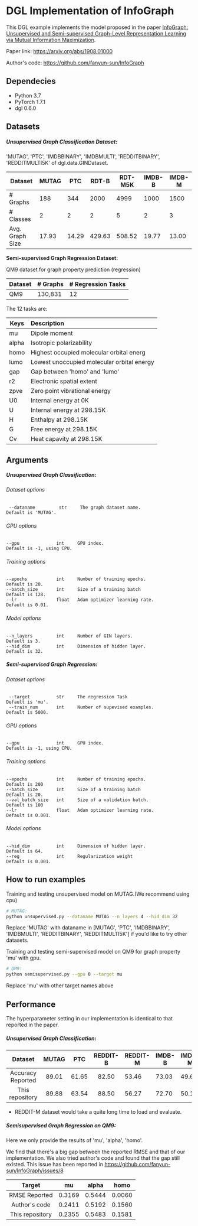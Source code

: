 # DGL Implementation of InfoGraph
This DGL example implements the model proposed in the paper [InfoGraph: Unsupervised and Semi-supervised Graph-Level Representation Learning via Mutual Information Maximization](https://arxiv.org/abs/1908.01000).

Paper link: https://arxiv.org/abs/1908.01000

Author's code: https://github.com/fanyun-sun/InfoGraph

## Dependecies

- Python 3.7
- PyTorch 1.7.1
- dgl 0.6.0

## Datasets

##### Unsupervised Graph Classification Dataset:

 'MUTAG', 'PTC', 'IMDBBINARY', 'IMDBMULTI', 'REDDITBINARY', 'REDDITMULTI5K' of dgl.data.GINDataset.

| Dataset         | MUTAG | PTC   | RDT-B  | RDT-M5K | IMDB-B | IMDB-M |
| --------------- | ----- | ----- | ------ | ------- | ------ | ------ |
| # Graphs        | 188   | 344   | 2000   | 4999    | 1000   | 1500   |
| # Classes       | 2     | 2     | 2      | 5       | 2      | 3      |
| Avg. Graph Size | 17.93 | 14.29 | 429.63 | 508.52  | 19.77  | 13.00  |

**Semi-supervised Graph Regression Dataset:**

QM9 dataset for graph property prediction (regression)

| Dataset | # Graphs | # Regression Tasks |
| ------- | -------- | ------------------ |
| QM9     | 130,831  | 12                 |

The 12 tasks are:

| Keys  | Description                                |
| ----- | :----------------------------------------- |
| mu    | Dipole moment                              |
| alpha | Isotropic polarizability                   |
| homo  | Highest occupied molecular orbital energ   |
| lumo  | Lowest unoccupied molecular orbital energy |
| gap   | Gap between 'homo' and 'lumo'              |
| r2    | Electronic spatial extent                  |
| zpve  | Zero point vibrational energy              |
| U0    | Internal energy at 0K                      |
| U     | Internal energy at 298.15K                 |
| H     | Enthalpy at 298.15K                        |
| G     | Free energy at 298.15K                     |
| Cv    | Heat capavity at 298.15K                   |

## Arguments

##### 	Unsupervised Graph Classification:

###### Dataset options

```
 --dataname         str     The graph dataset name.               Default is 'MUTAG'.
```

###### GPU options

```
--gpu              int     GPU index.                             Default is -1, using CPU.
```

###### Training options

```
--epochs           int     Number of training epochs.             Default is 20.
--batch_size       int     Size of a training batch               Default is 128.
--lr               float   Adam optimizer learning rate.          Default is 0.01.
```

###### Model options

```
--n_layers         int     Number of GIN layers.                  Default is 3.
--hid_dim          int     Dimension of hidden layer.             Default is 32.
```

##### 	Semi-supervised Graph Regression:

###### Dataset options

```
 --target          str     The regression Task                    Default is 'mu'.
 --train_num       int     Number of supevised examples.          Default is 5000.
```

###### GPU options

```
--gpu              int     GPU index.                             Default is -1, using CPU.
```

###### Training options

```
--epochs           int     Number of training epochs.             Default is 200
--batch_size       int     Size of a training batch               Default is 20.
--val_batch_size   int     Size of a validation batch.            Default is 100
--lr               float   Adam optimizer learning rate.          Default is 0.001.
```

###### Model options

```
--hid_dim          int     Dimension of hidden layer.             Default is 64.
--reg              int     Regularization weight                  Default is 0.001.
```

## 

## How to run examples

Training and testing unsupervised model on MUTAG.(We recommend using cpu)
```bash
# MUTAG:
python unsupervised.py --dataname MUTAG --n_layers 4 --hid_dim 32
```
Replace 'MUTAG' with dataname in [MUTAG', 'PTC', 'IMDBBINARY', 'IMDBMULTI', 'REDDITBINARY', 'REDDITMULTI5K'] if you'd like to try other datasets.

Training and testing semi-supervised model on QM9 for graph property 'mu' with gpu.

```bash
# QM9:
python semisupervised.py --gpu 0 --target mu
```

Replace 'mu' with other target names above

## 	Performance

The hyperparameter setting in our implementation is identical to that reported in the paper.

##### Unsupervised Graph Classification:

|      Dataset      | MUTAG |  PTC  | REDDIT-B | REDDIT-M | IMDB-B | IMDB-M |
| :---------------: | :---: | :---: | :------: | -------- | ------ | ------ |
| Accuracy Reported | 89.01 | 61.65 |  82.50   | 53.46    | 73.03  | 49.69  |
|  This repository  | 89.88 | 63.54 |  88.50   | 56.27    | 72.70  | 50.13  |

* REDDIT-M dataset would take a quite long time to load and evaluate. 

##### Semisupervised Graph Regression on QM9:

Here we only provide the results of 'mu', 'alpha', 'homo'.

We find that there's a big gap between the reported RMSE and that of our implementation. We also tried author's code and found that the gap still existed. This issue has been reported in https://github.com/fanyun-sun/InfoGraph/issues/8

|     Target      |   mu   | alpha  |  homo  |
| :-------------: | :----: | :----: | :----: |
|  RMSE Reported  | 0.3169 | 0.5444 | 0.0060 |
|  Author's code  | 0.2411 | 0.5192 | 0.1560 |
| This repository | 0.2355 | 0.5483 | 0.1581 |


